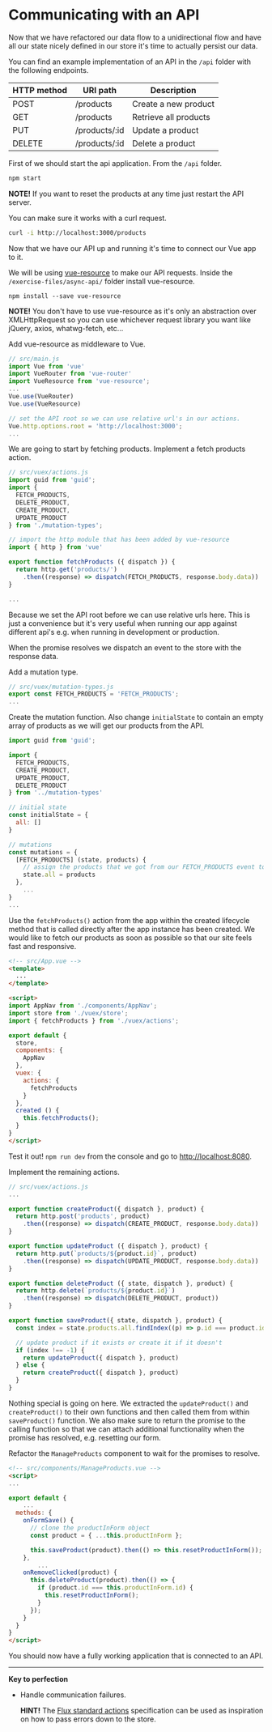 # Communicating with an API

Now that we have refactored our data flow to a unidirectional flow and have all our state nicely defined in our store it's time to actually persist our data.

You can find an example implementation of an API in the `/api` folder with the following endpoints.

| HTTP method | URI path      | Description           |
|-------------|---------------|-----------------------|
| POST        | /products     | Create a new product  |
| GET         | /products     | Retrieve all products |
| PUT         | /products/:id | Update a product      |
| DELETE      | /products/:id | Delete a product      |


First of we should start the api application. From the `/api` folder.

```bash
npm start
```

**NOTE!** If you want to reset the products at any time just restart the API server.

You can make sure it works with a curl request.
```bash
curl -i http://localhost:3000/products
```

Now that we have our API up and running it's time to connect our Vue app to it.

We will be using [vue-resource](https://github.com/vuejs/vue-resource) to make our API requests. Inside the `/exercise-files/async-api/` folder install vue-resource.
```
npm install --save vue-resource
```

**NOTE!**
You don't have to use vue-resource as it's only an abstraction over XMLHttpRequest so you can use whichever request library you want like jQuery, axios, whatwg-fetch, etc...

Add vue-resource as middleware to Vue.
```javascript
// src/main.js
import Vue from 'vue'
import VueRouter from 'vue-router'
import VueResource from 'vue-resource';
...
Vue.use(VueRouter)
Vue.use(VueResource)

// set the API root so we can use relative url's in our actions.
Vue.http.options.root = 'http://localhost:3000';
...
```

We are going to start by fetching products. Implement a fetch products action.
```javascript
// src/vuex/actions.js
import guid from 'guid';
import {
  FETCH_PRODUCTS,
  DELETE_PRODUCT,
  CREATE_PRODUCT,
  UPDATE_PRODUCT
} from './mutation-types';

// import the http module that has been added by vue-resource
import { http } from 'vue'

export function fetchProducts ({ dispatch }) {
  return http.get('products/')
    .then((response) => dispatch(FETCH_PRODUCTS, response.body.data))
}

...
```
Because we set the API root before we can use relative urls here. This is just a convenience but it's very useful when running our app against different api's e.g. when running in development or production.

When the promise resolves we dispatch an event to the store with the response data.


Add a mutation type.
```javascript
// src/vuex/mutation-types.js
export const FETCH_PRODUCTS = 'FETCH_PRODUCTS';
...
```

Create the mutation function. Also change `initialState` to contain an empty array of products as we will get our products from the API.

```javascript
import guid from 'guid';

import {
  FETCH_PRODUCTS,
  CREATE_PRODUCT,
  UPDATE_PRODUCT,
  DELETE_PRODUCT
} from '../mutation-types'

// initial state
const initialState = {
  all: []
}

// mutations
const mutations = {
  [FETCH_PRODUCTS] (state, products) {
    // assign the products that we got from our FETCH_PRODUCTS event to state.all
    state.all = products
  },
	...
}
...
```

Use the `fetchProducts()` action from the app within the created lifecycle method that is called directly after the app instance has been created. We would like to fetch our products as soon as possible so that our site feels fast and responsive.

```html
<!-- src/App.vue -->
<template>
  ...
</template>

<script>
import AppNav from './components/AppNav';
import store from './vuex/store';
import { fetchProducts } from './vuex/actions';

export default {
  store,
  components: {
    AppNav
  },
  vuex: {
    actions: {
      fetchProducts
    }
  },
  created () {
    this.fetchProducts();
  }
}
</script>
```

Test it out! `npm run dev` from the console and go to [http://localhost:8080](http://localhost:8080).

Implement the remaining actions.
```javascript
// src/vuex/actions.js
...

export function createProduct({ dispatch }, product) {
  return http.post('products', product)
    .then((response) => dispatch(CREATE_PRODUCT, response.body.data))
}

export function updateProduct ({ dispatch }, product) {
  return http.put(`products/${product.id}`, product)
    .then((response) => dispatch(UPDATE_PRODUCT, response.body.data))
}

export function deleteProduct ({ state, dispatch }, product) {
  return http.delete(`products/${product.id}`)
    .then((response) => dispatch(DELETE_PRODUCT, product))
}

export function saveProduct({ state, dispatch }, product) {
  const index = state.products.all.findIndex((p) => p.id === product.id);

  // update product if it exists or create it if it doesn't
  if (index !== -1) {
    return updateProduct({ dispatch }, product)
  } else {
    return createProduct({ dispatch }, product)
  }
}
```

Nothing special is going on here. We extracted the `updateProduct()` and `createProduct()` to their own functions and then called them from within `saveProduct()` function. We also make sure to return the promise to the calling function so that we can attach additional functionality when the promise has resolved, e.g. resetting our form.

Refactor the `ManageProducts` component to wait for the promises to resolve.

```html
<!-- src/components/ManageProducts.vue -->
<script>
...

export default {
	...
  methods: {
    onFormSave() {
      // clone the productInForm object
      const product = { ...this.productInForm };

      this.saveProduct(product).then(() => this.resetProductInForm());
    },
		...
    onRemoveClicked(product) {
      this.deleteProduct(product).then(() => {
        if (product.id === this.productInForm.id) {
          this.resetProductInForm();
        }
      });
    }
  }
}
</script>
```

You should now have a fully working application that is connected to an API.


---

**Key to perfection**

 * Handle communication failures.

   **HINT!** The [Flux standard actions](https://github.com/acdlite/flux-standard-action) specification can be used as inspiration on how to pass errors down to the store.
